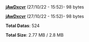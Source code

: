 [**jAwDxcvr**](/data/jAwDxcvr.txt) (27/10/22 - 15:52)- 98 bytes

[**jAwDxcvr**](/data/jAwDxcvr.txt) (27/10/22 - 15:52)- 98 bytes

**Total Datas**: 524

**Total Size**: 2.77 MB / 2.8 MB